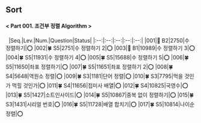 ## Sort
#### < Part 001. 조건부 정렬 Algorithm >
&nbsp;
|Seq.|Lev.|Num.|Question|Status|
|:--:|:--:|:--:|:--:|:--:|
|001|🍭 B2|2750|수 정렬하기|:o:
|002|🍀 S5|2751|수 정렬하기 2|:o:
|003|🍭 B1|10989|수 정렬하기 3|:o:
|004|🍀 S5|11931|수 정렬하기 4|:o:
|005|🍀 S5|15688|수 정렬하기 5|:o:
|006|🍀 S5|11650|좌표 정렬하기|:o:
|007|🍀 S5|11651|좌표 정렬하기 2|:o:
|008|🍀 S4|5648|역원소 정렬|:o:
|009|🍀 S3|1181|단어 정렬|:o:
|010|🍀 S3|7795|먹을 것인가 먹힐 것인가|:o:
|011|🍀 S4|11656|접미사 배열|:o:
|012|🍀 S4|10825|국영수|:o:
|013|🍀 S5|1427|소트인사이드|:o:
|014|🍀 S5|10867|중복 없이 정렬하기|:o:
|015|🍀 S3|1431|시리얼 번호|:o:
|016|🍀 S5|11728|배열 합치기|:o:
|017|🍀 S5|10814|나이순 정렬|:o: